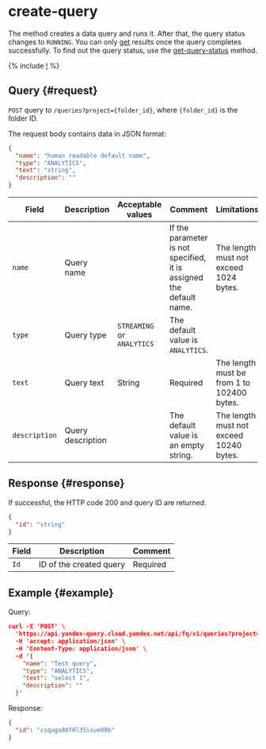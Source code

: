 # create-query

The method creates a data query and runs it. After that, the query status changes to `RUNNING`. You can only [get](get-query-results.md) results once the query completes successfully. To find out the query status, use the [get-query-status](get-query-status.md) method.

{% include [!](../../_includes/api-common.md) %}

## Query {#request}

`POST` query to `/queries?project={folder_id}`, where `{folder_id}` is the folder ID.

The request body contains data in JSON format:

```json
{
  "name": "human readable default name",
  "type": "ANALYTICS",
  "text": "string",
  "description": ""
}
```

| Field | Description | Acceptable values | Comment | Limitations |
| ----- | ----- | ----- | ----- | ----- |
| `name` | Query name | | If the parameter is not specified, it is assigned the default name. | The length must not exceed 1024 bytes. |
| `type` | Query type | `STREAMING` or `ANALYTICS` | The default value is `ANALYTICS`. | |
| `text` | Query text | String | Required | The length must be from 1 to 102400 bytes. |
| `description` | Query description | | The default value is an empty string. | The length must not exceed 10240 bytes. |

## Response {#response}

If successful, the HTTP code 200 and query ID are returned.

```json
{
  "id": "string"
}
```

| Field | Description | Comment |
| ----- | ----- | ----- |
| `Id` | ID of the created query | Required |

## Example {#example}

Query:

```json
curl -X 'POST' \
  'https://api.yandex-query.cloud.yandex.net/api/fq/v1/queries?project=b1gaue5b382mmmlolb1k' \
  -H 'accept: application/json' \
  -H 'Content-Type: application/json' \
  -d '{
    "name": "Test query",
    "type": "ANALYTICS",
    "text": "select 1",
    "description": ""
  }'
```

Response:

```json
{
  "id": "csqugo80f0l35isue09b"
}
```
